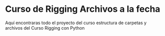 # Curso de Rigging Archivos a la fecha
Aquí encontraras todo el proyecto del curso estructura de carpetas y archivos del Curso Rigging con Python
